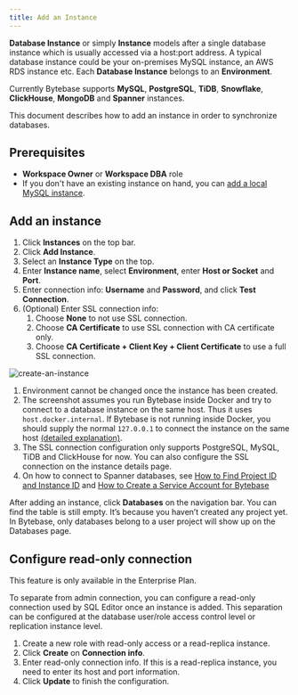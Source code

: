 ```yaml
---
title: Add an Instance
---
```


**Database Instance** or simply **Instance** models after a single database instance which is usually accessed via a host:port address. A typical database instance could be your on-premises MySQL instance, an AWS RDS instance etc. Each **Database Instance** belongs to an **Environment**.

Currently Bytebase supports **MySQL**, **PostgreSQL**, **TiDB**, **Snowflake**, **ClickHouse**, **MongoDB** and **Spanner** instances.

This document describes how to add an instance in order to synchronize databases.

## Prerequisites

- **Workspace Owner** or **Workspace DBA** role
- If you don't have an existing instance on hand, you can [add a local MySQL instance](/docs/get-started/install/local-mysql-instance).

## Add an instance

1. Click **Instances** on the top bar.
1. Click **Add Instance**.
1. Select an **Instance Type** on the top.
1. Enter **Instance name**, select **Environment**, enter **Host or Socket** and **Port**.
1. Enter connection info: **Username** and **Password**, and click **Test Connection**.
1. (Optional) Enter SSL connection info:
   1. Choose **None** to not use SSL connection.
   1. Choose **CA Certificate** to use SSL connection with CA certificate only.
   1. Choose **CA Certificate + Client Key + Client Certificate** to use a full SSL connection.

![create-an-instance](/content/docs/get-started/configure-workspace/add-an-instance/add-an-instance.webp)

<HintBlock type="info">

1. Environment cannot be changed once the instance has been created.
1. The screenshot assumes you run Bytebase inside Docker and try to connect to a database instance on the same host. Thus it uses `host.docker.internal`. If Bytebase is not running inside Docker, you should supply the normal `127.0.0.1` to connect the instance on the same host [(detailed explanation)](https://stackoverflow.com/a/24326540/235983).
1. The SSL connection configuration only supports PostgreSQL, MySQL, TiDB and ClickHouse for now. You can also configure the SSL connection on the instance details page.
1. On how to connect to Spanner databases, see [How to Find Project ID and Instance ID](/docs/how-to/spanner/how-to-find-project-id-and-instance-id) and [How to Create a Service Account for Bytebase](/docs/how-to/spanner/how-to-create-a-service-account-for-bytebase)

</HintBlock>

After adding an instance, click **Databases** on the navigation bar. You can find the table is still empty. It’s because you haven’t created any project yet. In Bytebase, only databases belong to a user project will show up on the Databases page.

## Configure read-only connection

<HintBlock type="info">

This feature is only available in the Enterprise Plan.

</HintBlock>

To separate from admin connection, you can configure a read-only connection used by SQL Editor once an instance is added. This separation can be configured at the database user/role access control level or replication instance level.

1. Create a new role with read-only access or a read-replica instance.
1. Click **Create** on **Connection info**.
1. Enter read-only connection info. If this is a read-replica instance, you need to enter its host and port information.
1. Click **Update** to finish the configuration.
